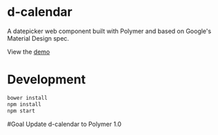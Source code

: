 # d-calendar

A datepicker web component built with Polymer and based on Google's Material Design spec. 

View the [demo](http://subpopular.github.io/d-calendar/components/d-calendar/demo.html)

# Development

```bash
bower install
npm install
npm start
```

#Goal
Update d-calendar to Polymer 1.0
